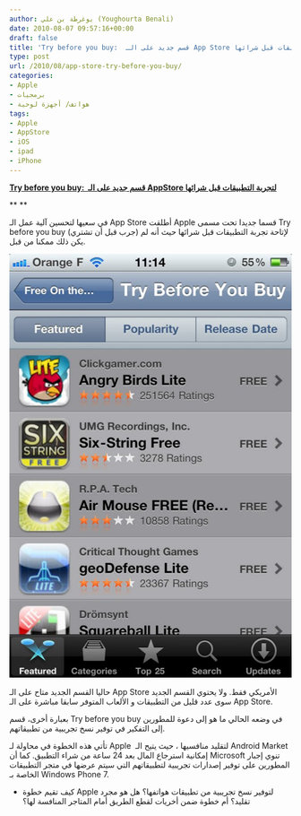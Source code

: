 ```yaml
---
author: يوغرطة بن علي (Youghourta Benali)
date: 2010-08-07 09:57:16+00:00
draft: false
title: 'Try before you buy:  قسم جديد على الـ App Store لتجربة التطبيقات قبل شرائها '
type: post
url: /2010/08/app-store-try-before-you-buy/
categories:
- Apple
- برمجيات
- هواتف/ أجهزة لوحية
tags:
- Apple
- AppStore
- iOS
- ipad
- iPhone
---
```





**[Try before you buy:  قسم جديد على الـ AppStore لتجربة التطبيقات قبل شرائها](https://www.it-scoop.com/2010/08/app-store-try-before-you-buy)**




**
**




في سعيها لتحسين آلية عمل الـ App Store أطلقت Apple قسما جديدا تحت مسمى Try before you buy (جرب قبل أن تشتري) لإتاحة تجربة التطبيقات قبل شرائها حيث أنه لم يكن ذلك ممكنا من قبل.




[![](AppStore-tryFeforeYouBuy.jpg)
](https://www.it-scoop.com/2010/08/app-store-try-before-you-buy)







حاليا القسم الجديد متاح على الـ App Store الأمريكي فقط. ولا يحتوي القسم الجديد سوى عدد قليل من التطبيقات و الألعاب المتوفر سابقا مباشرة على الـ App Store.







بعبارة أخرى، قسم Try before you buy في وضعه الحالي ما هو إلى دعوة للمطورين إلى التفكير في توفير نسخ تجريبية من تطبيقاتهم.




تأتي هذه الخطوة في محاولة لـ Apple  لتقليد منافسيها ، حيث يتيح الـ Android Market إمكانية استرجاع المال بعد 24 ساعة من شراء التطبيق. كما أن Microsoft تنوي إجبار المطورين على توفير إصدارات تجريبية لتطبيقاتهم التي سيتم عرضها في متجر التطبيقات الخاصة بـ Windows Phone 7.







- كيف تقيم خطوة Apple لتوفير نسخ تجريبية من تطبيقات هواتفها؟ هل هو مجرد تقليد؟ أم خطوة ضمن أخريات لقطع الطريق أمام المتاجر المنافسة لها؟






